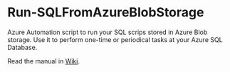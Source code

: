# Run-SQLFromAzureBlobStorage
Azure Automation script to run your SQL scrips stored in Azure Blob storage.
Use it to perform one-time or periodical tasks at your Azure SQL Database.

Read the manual in [Wiki](https://github.com/DeV1L/Run-SQLFromAzureBlobStorage/wiki).
